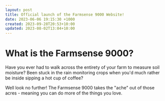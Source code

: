 ```yaml
---
layout: post
title: Official launch of the Farmsense 9000 Website!
date: 2023-06-06 19:15:30 +1000
created: 2023-09-28T20:53+10:00
updated: 2023-08-02T13:04+10:00
---
```

# What is the Farmsense 9000?
Have you ever had to walk across the entirety of your farm to measure soil moisture? Been stuck in the rain monitoring crops when you'd much rather be inside sipping a hot cup of coffee?

Well look no further! The Farmsense 9000 takes the "ache" out of those acres - meaning you can do more of the things you love.